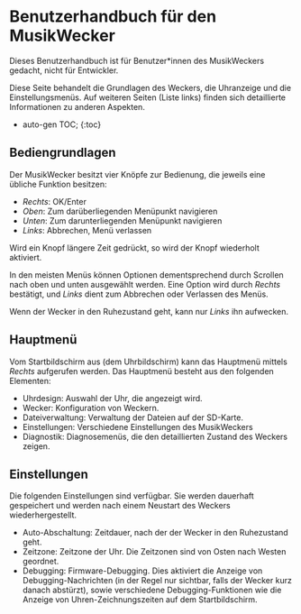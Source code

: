 # Benutzerhandbuch für den MusikWecker

Dieses Benutzerhandbuch ist für Benutzer\*innen des MusikWeckers gedacht, nicht für Entwickler.

Diese Seite behandelt die Grundlagen des Weckers, die Uhranzeige und die Einstellungsmenüs. Auf weiteren Seiten (Liste links) finden sich detaillierte Informationen zu anderen Aspekten.

- auto-gen TOC;
  {:toc}

## Bediengrundlagen

Der MusikWecker besitzt vier Knöpfe zur Bedienung, die jeweils eine übliche Funktion besitzen:

- _Rechts_: OK/Enter
- _Oben_: Zum darüberliegenden Menüpunkt navigieren
- _Unten_: Zum darunterliegenden Menüpunkt navigieren
- _Links_: Abbrechen, Menü verlassen

Wird ein Knopf längere Zeit gedrückt, so wird der Knopf wiederholt aktiviert.

In den meisten Menüs können Optionen dementsprechend durch Scrollen nach oben und unten ausgewählt werden. Eine Option wird durch _Rechts_ bestätigt, und _Links_ dient zum Abbrechen oder Verlassen des Menüs.

Wenn der Wecker in den Ruhezustand geht, kann nur _Links_ ihn aufwecken.

## Hauptmenü

Vom Startbildschirm aus (dem Uhrbildschirm) kann das Hauptmenü mittels _Rechts_ aufgerufen werden. Das Hauptmenü besteht aus den folgenden Elementen:

- Uhrdesign: Auswahl der Uhr, die angezeigt wird.
- Wecker: Konfiguration von Weckern.
- Dateiverwaltung: Verwaltung der Dateien auf der SD-Karte.
- Einstellungen: Verschiedene Einstellungen des MusikWeckers
- Diagnostik: Diagnosemenüs, die den detaillierten Zustand des Weckers zeigen.

## Einstellungen

Die folgenden Einstellungen sind verfügbar. Sie werden dauerhaft gespeichert und werden nach einem Neustart des Weckers wiederhergestellt.

- Auto-Abschaltung: Zeitdauer, nach der der Wecker in den Ruhezustand geht.
- Zeitzone: Zeitzone der Uhr. Die Zeitzonen sind von Osten nach Westen geordnet.
- Debugging: Firmware-Debugging. Dies aktiviert die Anzeige von Debugging-Nachrichten (in der Regel nur sichtbar, falls der Wecker kurz danach abstürzt), sowie verschiedene Debugging-Funktionen wie die Anzeige von Uhren-Zeichnungszeiten auf dem Startbildschirm.
